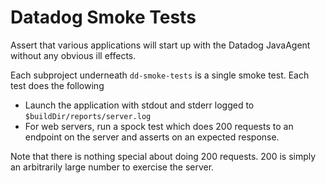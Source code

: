 # Datadog Smoke Tests
Assert that various applications will start up with the Datadog JavaAgent without any obvious ill effects.

Each subproject underneath `dd-smoke-tests` is a single smoke test. Each test does the following
* Launch the application with stdout and stderr logged to `$buildDir/reports/server.log`
* For web servers, run a spock test which does 200 requests to an endpoint on the server and asserts on an expected response.

Note that there is nothing special about doing 200 requests. 200 is simply an arbitrarily large number to exercise the server.
